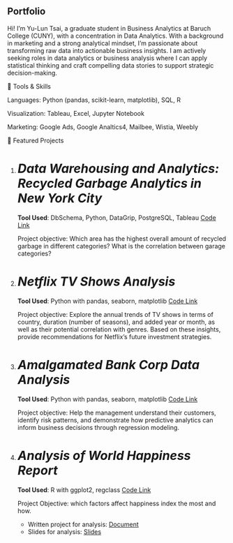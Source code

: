 ## Portfolio

Hi! I’m Yu-Lun Tsai, a graduate student in Business Analytics at Baruch College (CUNY), with a concentration in Data Analytics. 
With a background in marketing and a strong analytical mindset, I’m passionate about transforming raw data into actionable business insights. I am actively seeking roles in data analytics or business analysis where I can apply statistical thinking and craft compelling data stories to support strategic decision-making.


🔧 Tools & Skills

Languages: Python (pandas, scikit-learn, matplotlib), SQL, R

Visualization: Tableau, Excel, Jupyter Notebook

Marketing: Google Ads, Google Analtics4, Mailbee, Wistia, Weebly


📁 Featured Projects

1. # *Data Warehousing and Analytics: Recycled Garbage Analytics in New York City*

   **Tool Used**: DbSchema, Python, DataGrip, PostgreSQL, Tableau [Code Link](https://github.com/YulunTsai/Data_Warehousing_for_Anlaytics)

   Project objective: Which area has the highest overall amount of recycled garbage in different categories? What is the correlation between garage categories?

2. # *Netflix TV Shows Analysis*

   **Tool Used**: Python with pandas, seaborn, matplotlib [Code Link](https://github.com/YulunTsai/Portfolio/blob/main/Projects/Netflix_Analysis_Cleaning_and_EDA.ipynb)

   Project objective: Explore the annual trends of TV shows in terms of country, duration (number of seasons), and added year or month, as well as their potential correlation with genres. Based on these insights, provide recommendations for Netflix’s future investment strategies.

3. # *Amalgamated Bank Corp Data Analysis*

   **Tool Used**: Python with pandas, seaborn, matplotlib [Code Link](https://github.com/YulunTsai/Portfolio/blob/main/Projects/Amalgamated%20Bank%20Corp_Data%20Analysis.ipynb)
   
   Project objective: Help the management understand their customers, identify risk patterns, and demonstrate how predictive analytics can inform business decisions through regression modeling.

4. # *Analysis of World Happiness Report*

   **Tool Used**: R with ggplot2, regclass [Code Link](https://github.com/YulunTsai/Portfolio/blob/main/Projects/Analysis_of_World_Happiness_Report.R)

   Project Objective: which factors affect happiness index the most and how.
   
   - Written project for analysis: [Document](https://github.com/YulunTsai/Portfolio/blob/main/Documents/World%20Happiness%20Report/Analysis%20of%20World%20Happiness%20Report.pdf)
   - Slides for analysis: [Slides](https://github.com/YulunTsai/Portfolio/blob/main/Documents/World%20Happiness%20Report/World%20Happiness%20Report%20Slide.pdf)
